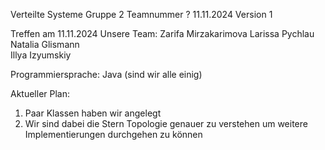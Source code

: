 Verteilte Systeme
Gruppe 2
Teamnummer ?
11.11.2024    Version 1

Treffen am 11.11.2024
Unsere Team:
Zarifa Mirzakarimova
Larissa Pychlau
Natalia Glismann	
Illya Izyumskiy

Programmiersprache:
Java (sind wir alle einig)

Aktueller Plan:
1.	Paar Klassen haben wir angelegt
2.	Wir sind dabei die Stern Topologie genauer zu verstehen um weitere Implementierungen durchgehen zu können


	





